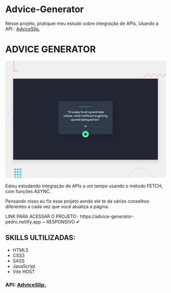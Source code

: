 # Advice-Generator
Nesse projeto, pratiquei meu estudo sobre integração de APIs, Usando a API : <a href="https://api.adviceslip.com/">AdviceSlip.</a>

<h1>ADVICE GENERATOR</h1>

![Design preview for the Advice generator app coding challenge](./images/desktop-preview.jpg)


<p>Estou estudando integração de APIs a um tempo usando o método FETCH, com funções ASYNC.</p>
<p>Pensando nisso eu fiz esse projeto aonde ele te da vários conselhos diferentes a cada vez que você atualiza a página.</p>
<p> LINK PARA ACESSAR O PROJETO : https://advice-generator-pedro.netlify.app ~ RESPONSIVO ✔


<h2>SKILLS ULTILIZADAS:</h2>
<ul>
<li> HTML5
<li> CSS3
<li> SASS
<li> JavaScript
<li> Vite HOST
</ul>

<h3>API: <a href="https://api.adviceslip.com/">AdviceSlip.</a></h3>
